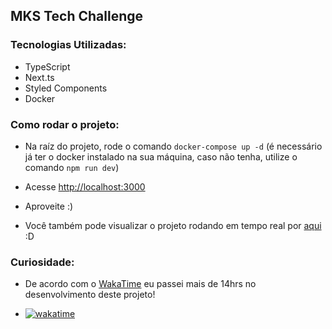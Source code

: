 ## MKS Tech Challenge

### Tecnologias Utilizadas:

- TypeScript
- Next.ts
- Styled Components
- Docker

### Como rodar o projeto:

- Na raíz do projeto, rode o comando `docker-compose up -d` (é necessário já ter o docker instalado na sua máquina, caso não tenha, utilize o comando `npm run dev`)
- Acesse [http://localhost:3000](http://localhost:3000)
- Aproveite :)

- Você também pode visualizar o projeto rodando em tempo real por [aqui](https://mks-tech-challenge.vercel.app) :D

### Curiosidade:

- De acordo com o [WakaTime](https://wakatime.com) eu passei mais de 14hrs no desenvolvimento deste projeto!

- [![wakatime](https://wakatime.com/badge/user/ed96392e-eab2-4b0e-9bea-f977f905ab17/project/5e2d74e6-4596-4f8f-b998-c3a14981dd10.svg)](https://wakatime.com/badge/user/ed96392e-eab2-4b0e-9bea-f977f905ab17/project/5e2d74e6-4596-4f8f-b998-c3a14981dd10)
